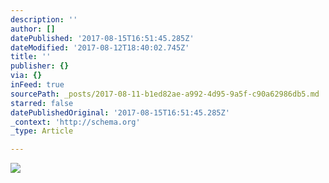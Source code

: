 ```yaml
---
description: ''
author: []
datePublished: '2017-08-15T16:51:45.285Z'
dateModified: '2017-08-12T18:40:02.745Z'
title: ''
publisher: {}
via: {}
inFeed: true
sourcePath: _posts/2017-08-11-b1ed82ae-a992-4d95-9a5f-c90a62986db5.md
starred: false
datePublishedOriginal: '2017-08-15T16:51:45.285Z'
_context: 'http://schema.org'
_type: Article

---
```

![](https://the-grid-user-content.s3-us-west-2.amazonaws.com/1431b046-252b-40c0-ae8c-24b4c0aadae4.jpg)